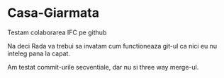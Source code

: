 # Casa-Giarmata
Testam colaborarea IFC pe github

Na deci Rada va trebui sa invatam cum functioneaza git-ul ca nici eu nu inteleg pana la capat.

Am testat commit-urile secventiale, dar nu si three way merge-ul.
